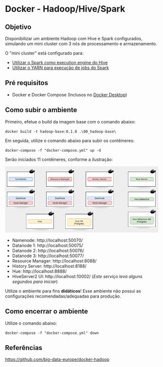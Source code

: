 # Docker - Hadoop/Hive/Spark

## Objetivo

Disponibilizar um ambiente Hadoop com Hive e Spark configurados, simulando um mini cluster com 3 nós de processamento e armazenamento.

O "mini cluster" está configurado para:

- [Utilizar o Spark como execution engine do Hive](https://cwiki.apache.org/confluence/display/Hive/Hive+on+Spark%3A+Getting+Started)
- [Utilizar o YARN para execução de jobs do Spark](https://spark.apache.org/docs/latest/running-on-yarn.html)

## Pré requisitos

- Docker e Docker Compose (Inclusos no [Docker Desktop](https://www.docker.com/products/docker-desktop))

## Como subir o ambiente

Primeiro, efetue o build da imagem base com o comando abaixo:

`docker build -t hadoop-base:0.1.0 .\00_hadoop-base\`

Em seguida, utilize o comando abaixo para subir os contêineres:

`docker-compose -f "docker-compose.yml" up -d`

Serão iniciados 11 contêineres, conforme a ilustração:

![Diagrama](./Diagram.jpg "Diagrama")

- Namenode: http://localhost:50070/
- Datanode 1: http://localhost:50075/
- Datanode 2: http://localhost:50076/
- Datanode 3: http://localhost:50077/
- Resource Manager: http://localhost:8088/
- History Server: http://localhost:8188/
- Hue: http://localhost:8888/
- HiveServer2 UI: http://localhost:10002/ (*Este serviço leva alguns segundos para iniciar*)

Utilize o ambiente para fins <b>didáticos</b>! 
Esse ambiente não possui as configurações recomendadas/adequadas para produção.

## Como encerrar o ambiente

Utilize o comando abaixo:

`docker-compose -f "docker-compose.yml" down`

## Referências

https://github.com/big-data-europe/docker-hadoop
